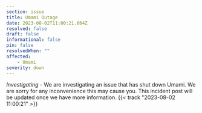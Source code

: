 ```yaml
---
section: issue
title: Umami Outage
date: 2023-08-02T11:00:21.664Z
resolved: false
draft: false
informational: false
pin: false
resolvedWhen: ""
affected:
    - Umami
severity: down
---
```

*Investigating* - We are investigating an issue that has shut down Umami. We are sorry for any inconvenience this may cause you. This incident post will be updated once we have more information. {{< track "2023-08-02 11:00:21" >}}